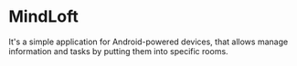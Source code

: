 # MindLoft

It's a simple application for Android-powered devices, that allows manage information and tasks by putting them into specific rooms.